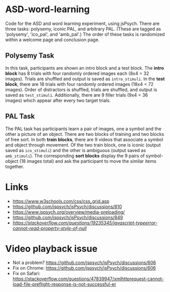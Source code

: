# ASD-word-learning

Code for the ASD and word learning experiment, using jsPsych. There are three tasks: polysemy, iconic PAL, and arbitrary PAL. (These are tagged as 'polysemy', 'ico_pal', and 'amb_pal'.) The order of these tasks is randomized within a welcome page and conclusion page.

## Polysemy Task

In this task, participants are shown an intro block and a test block. The **intro block** has 8 trials with four randomly ordered images each (8x4 = 32 images). Trials are shuffled and output is saved as `intro_stimuli`. In the **test block**, there are 18 trials with four randomly ordered images (18x4 = 72 images). Order of distractors is shuffled, trials are shuffled, and output is saved as `test_stimuli`. Additionally, there are 9 filler trials (9x4 = 36 images) which appear after every two target trials.

## PAL Task

The PAL task has participants learn a pair of images, one a symbol and the other a picture of an object. There are two blocks of training and two blocks of free sort. In both **train blocks**, there are 9 videos that associate a symbol and object through movement. Of the two train block, one is iconic (output saved as `ico_stimuli`) and the other is ambiguous (output saved as `amb_stimuli`). The corresponding **sort blocks** display the 9 pairs of symbol-object (18 images total) and ask the participant to move the similar items together.

# Links

- https://www.w3schools.com/css/css_grid.asp
- https://github.com/jspsych/jsPsych/discussions/810
- https://www.jspsych.org/overview/media-preloading/
- https://github.com/jspsych/jsPsych/discussions/849
- *https://stackoverflow.com/questions/19235345/javascript-typeerror-cannot-read-property-style-of-null*

# Video playback issue

- Not a problem? https://github.com/jspsych/jsPsych/discussions/606
- Fix on Chrome: https://github.com/jspsych/jsPsych/discussions/606
- Fix on Safari: https://stackoverflow.com/questions/47839947/xmlhttprequest-cannot-load-file-preflight-response-is-not-successful-er

